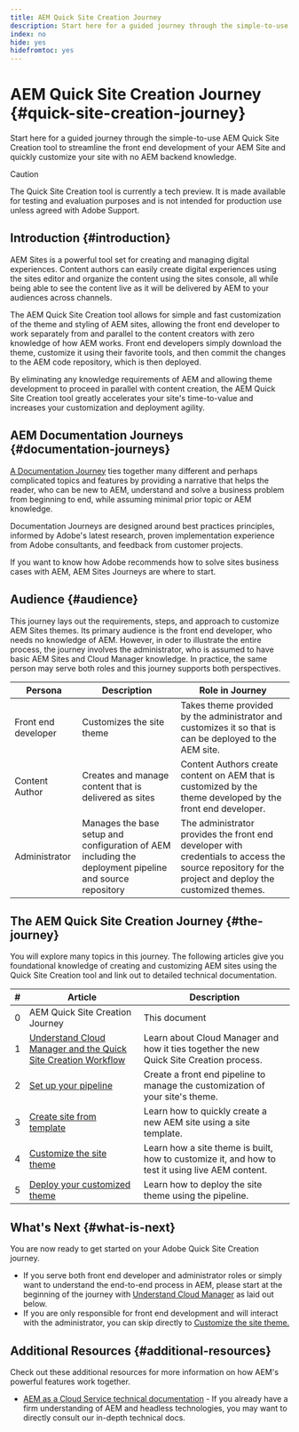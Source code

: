 ```yaml
---
title: AEM Quick Site Creation Journey
description: Start here for a guided journey through the simple-to-use AEM Quick Site Creation tool to streamline the front end development of your AEM Site and quickly customize your site with no AEM backend knowledge.
index: no
hide: yes
hidefromtoc: yes
---
```


# AEM Quick Site Creation Journey {#quick-site-creation-journey}

Start here for a guided journey through the simple-to-use AEM Quick Site Creation tool to streamline the front end development of your AEM Site and quickly customize your site with no AEM backend knowledge.

>[!CAUTION]
>
>The Quick Site Creation tool is currently a tech preview. It is made available for testing and evaluation purposes and is not intended for production use unless agreed with Adobe Support.

## Introduction {#introduction}

AEM Sites is a powerful tool set for creating and managing digital experiences. Content authors can easily create digital experiences using the sites editor and organize the content using the sites console, all while being able to see the content live as it will be delivered by AEM to your audiences across channels.

The AEM Quick Site Creation tool allows for simple and fast customization of the theme and styling of AEM sites, allowing the front end developer to work separately from and parallel to the content creators with zero knowledge of how AEM works. Front end developers simply download the theme, customize it using their favorite tools, and then commit the changes to the AEM code repository, which is then deployed.

By eliminating any knowledge requirements of AEM and allowing theme development to proceed in parallel with content creation, the AEM Quick Site Creation tool greatly accelerates your site's time-to-value and increases your customization and deployment agility.

## AEM Documentation Journeys {#documentation-journeys}

[A Documentation Journey](/help/journey-documentation/home.md) ties together many different and perhaps complicated topics and features by providing a narrative that helps the reader, who can be new to AEM, understand and solve a business problem from beginning to end, while assuming minimal prior topic or AEM knowledge.

Documentation Journeys are designed around best practices principles, informed by Adobe's latest research, proven implementation experience from Adobe consultants, and feedback from customer projects.

If you want to know how Adobe recommends how to solve sites business cases with AEM, AEM Sites Journeys are where to start.

## Audience {#audience}

This journey lays out the requirements, steps, and approach to customize AEM Sites themes. Its primary audience is the front end developer, who needs no knowledge of AEM. However, in oder to illustrate the entire process, the journey involves the administrator, who is assumed to have basic AEM Sites and Cloud Manager knowledge. In practice, the same person may serve both roles and this journey supports both perspectives.

|Persona|Description|Role in Journey|
|---|---|---|
|Front end developer|Customizes the site theme|Takes theme provided by the administrator and customizes it so that is can be deployed to the AEM site.
|Content Author|Creates and manage content that is delivered as sites|Content Authors create content on AEM that is customized by the theme developed by the front end developer.|
|Administrator|Manages the base setup and configuration of AEM including the deployment pipeline and source repository|The administrator provides the front end developer with credentials to access the source repository for the project and deploy the customized themes.|

## The AEM Quick Site Creation Journey {#the-journey}

You will explore many topics in this journey. The following articles give you foundational knowledge of creating and customizing AEM sites using the Quick Site Creation tool and link out to detailed technical documentation.

|#|Article|Description|
|---|---|---|
|0|AEM Quick Site Creation Journey|This document|
|1|[Understand Cloud Manager and the Quick Site Creation Workflow](cloud-manager.md)|Learn about Cloud Manager and how it ties together the new Quick Site Creation process.|
|2|[Set up your pipeline](pipeline-setup.md)|Create a front end pipeline to manage the customization of your site's theme.|
|3|[Create site from template](create-site.md)|Learn how to quickly create a new AEM site using a site template.|
|4|[Customize the site theme](customize-theme.md)|Learn how a site theme is built, how to customize it, and how to test it using live AEM content.|
|5|[Deploy your customized theme](deploy-theme.md)|Learn how to deploy the site theme using the pipeline.|

## What's Next {#what-is-next}

You are now ready to get started on your Adobe Quick Site Creation journey.

* If you serve both front end developer and administrator roles or simply want to understand the end-to-end process in AEM, please start at the beginning of the journey with [Understand Cloud Manager](cloud-manager.md) as laid out below.
* If you are only responsible for front end development and will interact with the administrator, you can skip directly to [Customize the site theme.](customize-theme.md)

## Additional Resources {#additional-resources}

Check out these additional resources for more information on how AEM's powerful features work together.

* [AEM as a Cloud Service technical documentation](https://experienceleague.adobe.com/docs/experience-manager-cloud-service.html) - If you already have a firm understanding of AEM and headless technologies, you may want to directly consult our in-depth technical docs.
